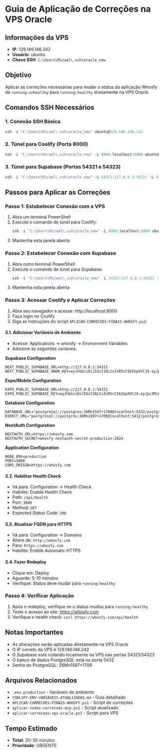 # Guia de Aplicação de Correções na VPS Oracle

## Informações da VPS
- **IP**: 129.146.146.242
- **Usuário**: ubuntu
- **Chave SSH**: `C:\Users\Micael\.ssh\oracle_new`

## Objetivo
Aplicar as correções necessárias para mudar o status da aplicação Whosfy de `running:unhealthy` para `running:healthy` diretamente na VPS Oracle.

## Comandos SSH Necessários

### 1. Conexão SSH Básica
```powershell
ssh -i "C:\Users\Micael\.ssh\oracle_new" ubuntu@129.146.146.242
```

### 2. Túnel para Coolify (Porta 8000)
```powershell
ssh -i "C:\Users\Micael\.ssh\oracle_new" -L 8000:localhost:8000 ubuntu@129.146.146.242
```

### 3. Túnel para Supabase (Portas 54321 e 54323)
```powershell
ssh -i "C:\Users\Micael\.ssh\oracle_new" -L 54321:127.0.0.1:54321 -L 54323:127.0.0.1:54323 -N ubuntu@129.146.146.242
```

## Passos para Aplicar as Correções

### Passo 1: Estabelecer Conexão com a VPS
1. Abra um terminal PowerShell
2. Execute o comando de túnel para Coolify:
   ```powershell
   ssh -i "C:\Users\Micael\.ssh\oracle_new" -L 8000:localhost:8000 ubuntu@129.146.146.242
   ```
3. Mantenha esta janela aberta

### Passo 2: Estabelecer Conexão com Supabase
1. Abra outro terminal PowerShell
2. Execute o comando de túnel para Supabase:
   ```powershell
   ssh -i "C:\Users\Micael\.ssh\oracle_new" -L 54321:127.0.0.1:54321 -L 54323:127.0.0.1:54323 -N ubuntu@129.146.146.242
   ```
3. Mantenha esta janela aberta

### Passo 3: Acessar Coolify e Aplicar Correções
1. Abra seu navegador e acesse: http://localhost:8000
2. Faça login no Coolify
3. Siga as instruções do script `APLICAR-CORRECOES-FINAIS-WHOSFY.ps1`:

#### 3.1. Adicionar Variáveis de Ambiente
- Acesse: Applications → whosfy → Environment Variables
- Adicione as seguintes variáveis:

**Supabase Configuration**
```
NEXT_PUBLIC_SUPABASE_URL=http://127.0.0.1:54321
NEXT_PUBLIC_SUPABASE_ANON_KEY=eyJhbGciOiJIUzI1NiIsInR5cCI6IkpXVCJ9.eyJpc3MiOiJzdXBhYmFzZS1kZW1vIiwicm9sZSI6ImFub24iLCJleHAiOjE5ODM4MTI5OTZ9.CRXP1A7WOeoJeXxjNni43kdQwgnWNReilDMblYTn_I0
```

**Expo/Mobile Configuration**
```
EXPO_PUBLIC_SUPABASE_URL=http://127.0.0.1:54321
EXPO_PUBLIC_SUPABASE_KEY=eyJhbGciOiJIUzI1NiIsInR5cCI6IkpXVCJ9.eyJpc3MiOiJzdXBhYmFzZS1kZW1vIiwicm9sZSI6ImFub24iLCJleHAiOjE5ODM4MTI5OTZ9.CRXP1A7WOeoJeXxjNni43kdQwgnWNReilDMblYTn_I0
```

**Database Configuration**
```
DATABASE_URL="postgresql://postgres:26Mn1597+1709@localhost:5432/postgres"
DIRECT_URL="postgresql://postgres:26Mn1597+1709@localhost:5432/postgres"
```

**NextAuth Configuration**
```
NEXTAUTH_URL=https://whosfy.com
NEXTAUTH_SECRET=whosfy-nextauth-secret-production-2024
```

**Application Configuration**
```
NODE_ENV=production
PORT=3000
CORS_ORIGIN=https://whosfy.com
```

#### 3.2. Habilitar Health Check
- Vá para: Configuration → Health Check
- Habilite: Enable Health Check
- Path: `/api/health`
- Port: `3000`
- Method: `GET`
- Expected Status Code: `200`

#### 3.3. Atualizar FQDN para HTTPS
- Vá para: Configuration → Domains
- Altere de: `http://whosfy.com`
- Para: `https://whosfy.com`
- Habilite: Enable Automatic HTTPS

#### 3.4. Fazer Redeploy
- Clique em: Deploy
- Aguarde: 5-10 minutos
- Verifique: Status deve mudar para `running:healthy`

### Passo 4: Verificar Aplicação
1. Após o redeploy, verifique se o status mudou para `running:healthy`
2. Teste o acesso ao site: https://whosfy.com
3. Verifique o health check: `curl https://whosfy.com/api/health`

## Notas Importantes
- As alterações serão aplicadas diretamente na VPS Oracle
- O IP correto da VPS é 129.146.146.242
- O Supabase está rodando localmente na VPS nas portas 54321/54323
- O banco de dados PostgreSQL está na porta 5432
- Senha do PostgreSQL: 26Mn1597+1709

## Arquivos Relacionados
- `.env.production` - Variáveis de ambiente
- `COOLIFY-ENV-VARIAVEIS-ATUALIZADAS.md` - Guia detalhado
- `APLICAR-CORRECOES-FINAIS-WHOSFY.ps1` - Script de correções
- `aplicar-todas-correcoes-mcp.ps1` - Script atualizado
- `aplicar-correcoes-vps-oracle.ps1` - Script para VPS

## Tempo Estimado
- **Total**: 20-30 minutos
- **Prioridade**: URGENTE